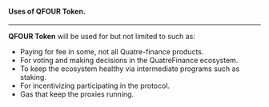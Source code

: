 #### Uses of **QFOUR Token**.
------------------------------

**QFOUR Token** will be used for but not limited to such as:
- Paying for fee in some, not all Quatre-finance products.
- For voting and making decisions in the QuatreFinance ecosystem.
- To keep the ecosystem healthy via intermediate programs such as staking.
- For incentivizing participating in the protocol.
- Gas that keep the proxies running.